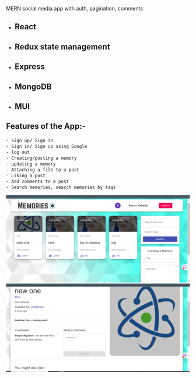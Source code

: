 MERN social media app with auth, pagination, comments
* ## React
* ## Redux state management
* ## Express
* ## MongoDB
* ## MUI


## Features of the App:-
    - Sign up/ Sign in 
    - Sign in/ Sign up using Google
    - log out
    - Creating/posting a memory
    - updating a memory
    - Attaching a file to a post
    - Liking a post
    - Add comments to a post
    - Search memories, search memories by tags

![Screenshot1](https://github.com/Isa1asN/Social_media_app/blob/master/client/src/images/screenshot.jpg?raw=true)
![Screenshot2](https://github.com/Isa1asN/Social_media_app/blob/master/client/src/images/screenshot2.jpg?raw=true)



